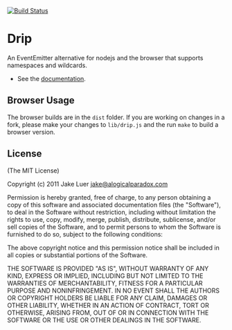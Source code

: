 [![Build Status](https://secure.travis-ci.org/logicalparadox/drip.png)](http://travis-ci.org/logicalparadox/drip)

# Drip

An EventEmitter alternative for nodejs and the browser that supports namespaces and wildcards.

* See the [documentation](http://logicalparadox.github.com/drip).

## Browser Usage

The browser builds are in the `dist` folder. If you are working on changes in a fork,
please make your changes to `lib/drip.js` and the run `make` to build a browser version.

## License

(The MIT License)

Copyright (c) 2011 Jake Luer <jake@alogicalparadox.com>

Permission is hereby granted, free of charge, to any person obtaining a copy
of this software and associated documentation files (the "Software"), to deal
in the Software without restriction, including without limitation the rights
to use, copy, modify, merge, publish, distribute, sublicense, and/or sell
copies of the Software, and to permit persons to whom the Software is
furnished to do so, subject to the following conditions:

The above copyright notice and this permission notice shall be included in
all copies or substantial portions of the Software.

THE SOFTWARE IS PROVIDED "AS IS", WITHOUT WARRANTY OF ANY KIND, EXPRESS OR
IMPLIED, INCLUDING BUT NOT LIMITED TO THE WARRANTIES OF MERCHANTABILITY,
FITNESS FOR A PARTICULAR PURPOSE AND NONINFRINGEMENT. IN NO EVENT SHALL THE
AUTHORS OR COPYRIGHT HOLDERS BE LIABLE FOR ANY CLAIM, DAMAGES OR OTHER
LIABILITY, WHETHER IN AN ACTION OF CONTRACT, TORT OR OTHERWISE, ARISING FROM,
OUT OF OR IN CONNECTION WITH THE SOFTWARE OR THE USE OR OTHER DEALINGS IN
THE SOFTWARE.